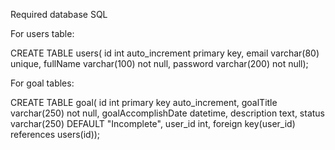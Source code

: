Required database SQL

For users table:

CREATE TABLE users(
    id int auto_increment primary key,
    email varchar(80) unique,
    fullName varchar(100) not null,
    password varchar(200) not null);

For goal tables:

CREATE TABLE goal(
 id int primary key auto_increment,
 goalTitle varchar(250) not null,
 goalAccomplishDate datetime,
 description text,
 status varchar(250) DEFAULT "Incomplete",
 user_id int,
 foreign key(user_id) references users(id));
 
